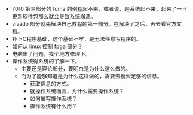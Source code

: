 - 7010 第三部分的 fdma 的例程起不来，或者说，是系统起不来，起来了一旦更新软件包那么就会导致系统崩溃。
- vivado 部分就先解决自己教程的第一部分。在解决了之后，再去看官方文档。
- 补下C程序基础，这个基础不牢，是无法任意写程序的。
- 如何从 linux 控制 fpga 部分？
- 电脑出了问题，找个地方修理下。
- 操作系统得系统的了解一下。
	- 主要还是理论部分，要明白是为什么这么做的。
	- 而为了能够知道是为什么这样做的，需要去搜索足够的信息。
		- 获取信息的方式。
		- 就操作系统而言，为什么需要操作系统？
		- 如何编写操作系统？
		- 操作系统有什么用？
